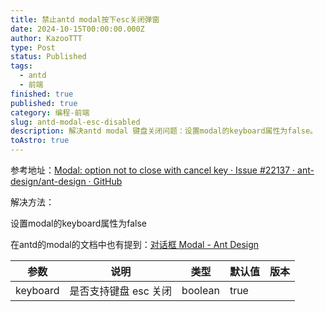 ```yaml
---
title: 禁止antd modal按下esc关闭弹窗
date: 2024-10-15T00:00:00.000Z
author: KazooTTT
type: Post
status: Published
tags:
  - antd
  - 前端
finished: true
published: true
category: 编程-前端
slug: antd-modal-esc-disabled
description: 解决antd modal 键盘关闭问题：设置modal的keyboard属性为false。
toAstro: true
---
```


参考地址：[Modal: option not to close with cancel key · Issue #22137 · ant-design/ant-design · GitHub](https://github.com/ant-design/ant-design/issues/22137)

解决方法：

设置modal的keyboard属性为false

在antd的modal的文档中也有提到：[对话框 Modal - Ant Design](https://ant-design.antgroup.com/components/modal-cn#api)

| 参数       | 说明            | 类型      | 默认值  | 版本  |
| -------- | ------------- | ------- | ---- | --- |
| keyboard | 是否支持键盘 esc 关闭 | boolean | true |     |
